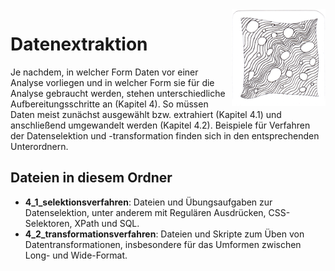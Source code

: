 <img src="chapter_04_zentangle.png" width="150" alt="Abbildung für Kapitel 4" align="right">

# Datenextraktion
Je nachdem, in welcher Form Daten vor einer Analyse vorliegen und in welcher Form sie für die Analyse gebraucht werden, stehen unterschiedliche Aufbereitungsschritte an (Kapitel 4). So müssen Daten meist zunächst ausgewählt bzw. extrahiert (Kapitel 4.1) und anschließend umgewandelt werden (Kapitel 4.2). Beispiele für Verfahren der Datenselektion und -transformation finden sich in den entsprechenden Unterordnern.

## Dateien in diesem Ordner
- **4_1_selektionsverfahren**: Dateien und Übungsaufgaben zur Datenselektion, unter anderem mit Regulären Ausdrücken, CSS-Selektoren, XPath und SQL.
- **4_2_transformationsverfahren**: Dateien und Skripte zum Üben von Datentransformationen, insbesondere für das Umformen zwischen Long- und Wide-Format.

